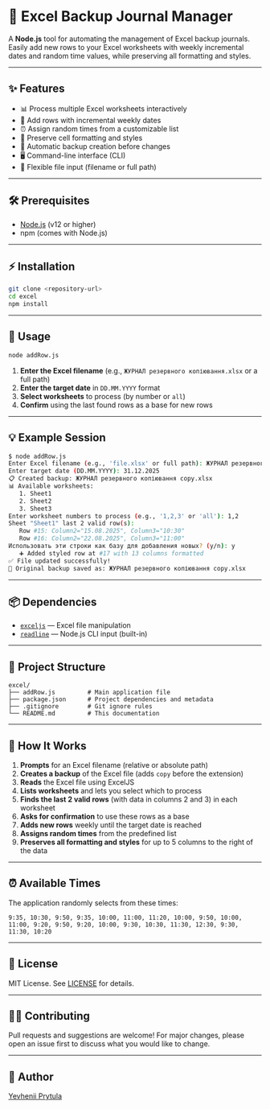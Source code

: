 # 🚀 Excel Backup Journal Manager

A **Node.js** tool for automating the management of Excel backup journals. Easily add new rows to your Excel worksheets with weekly incremental dates and random time values, while preserving all formatting and styles.

---

## ✨ Features

- 📊 Process multiple Excel worksheets interactively
- 📅 Add rows with incremental weekly dates
- ⏰ Assign random times from a customizable list
- 🎨 Preserve cell formatting and styles
- 💾 Automatic backup creation before changes
- 🖥️ Command-line interface (CLI)
- 📁 Flexible file input (filename or full path)

---

## 🛠 Prerequisites

- [Node.js](https://nodejs.org/) (v12 or higher)
- npm (comes with Node.js)

---

## ⚡ Installation

```bash
git clone <repository-url>
cd excel
npm install
```

---

## 🚦 Usage

```bash
node addRow.js
```

1. **Enter the Excel filename** (e.g., `ЖУРНАЛ резервного копіювання.xlsx` or a full path)
2. **Enter the target date** in `DD.MM.YYYY` format
3. **Select worksheets** to process (by number or `all`)
4. **Confirm** using the last found rows as a base for new rows

---

## 💡 Example Session

```bash
$ node addRow.js
Enter Excel filename (e.g., 'file.xlsx' or full path): ЖУРНАЛ резервного копіювання.xlsx
Enter target date (DD.MM.YYYY): 31.12.2025
📋 Created backup: ЖУРНАЛ резервного копіювання copy.xlsx
📊 Available worksheets:
   1. Sheet1
   2. Sheet2
   3. Sheet3
Enter worksheet numbers to process (e.g., '1,2,3' or 'all'): 1,2
Sheet "Sheet1" last 2 valid row(s):
   Row #15: Column2="15.08.2025", Column3="10:30"
   Row #16: Column2="22.08.2025", Column3="11:00"
Использовать эти строки как базу для добавления новых? (y/n): y
   ➕ Added styled row at #17 with 13 columns formatted
✅ File updated successfully!
💾 Original backup saved as: ЖУРНАЛ резервного копіювання copy.xlsx
```

---

## 📦 Dependencies

- [`exceljs`](https://www.npmjs.com/package/exceljs) — Excel file manipulation
- [`readline`](https://nodejs.org/api/readline.html) — Node.js CLI input (built-in)

---

## 📁 Project Structure

```
excel/
├── addRow.js         # Main application file
├── package.json      # Project dependencies and metadata
├── .gitignore        # Git ignore rules
└── README.md         # This documentation
```

---

## 🧠 How It Works

1. **Prompts** for an Excel filename (relative or absolute path)
2. **Creates a backup** of the Excel file (adds `copy` before the extension)
3. **Reads** the Excel file using ExcelJS
4. **Lists worksheets** and lets you select which to process
5. **Finds the last 2 valid rows** (with data in columns 2 and 3) in each worksheet
6. **Asks for confirmation** to use these rows as a base
7. **Adds new rows** weekly until the target date is reached
8. **Assigns random times** from the predefined list
9. **Preserves all formatting and styles** for up to 5 columns to the right of the data

---

## ⏰ Available Times

The application randomly selects from these times:

```
9:35, 10:30, 9:50, 9:35, 10:00, 11:00, 11:20, 10:00, 9:50, 10:00, 11:00, 9:20, 9:50, 9:20, 10:00, 9:30, 10:30, 11:30, 12:30, 9:30, 11:30, 10:20
```

---

## 📝 License

MIT License. See [LICENSE](LICENSE) for details.

---

## 🙋‍♂️ Contributing

Pull requests and suggestions are welcome! For major changes, please open an issue first to discuss what you would like to change.

---

## 📣 Author

[Yevhenii Prytula](https://github.com/PrytulaYevhenii)